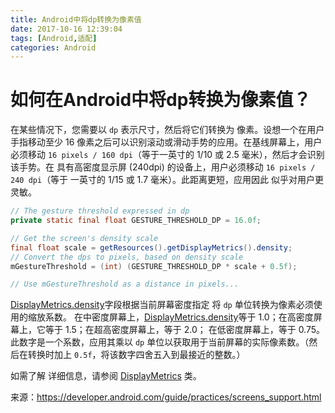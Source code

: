 ```yaml
---
title: Android中将dp转换为像素值
date: 2017-10-16 12:39:04
tags: [Android,适配]
categories: Android
---
```


# 如何在Android中将dp转换为像素值？

在某些情况下，您需要以 `dp` 表示尺寸，然后将它们转换为 像素。设想一个在用户 手指移动至少 16 像素之后可以识别滚动或滑动手势的应用。在基线屏幕上，用户必须移动 `16 pixels / 160 dpi`（等于一英寸的 1/10 或 2.5 毫米），然后才会识别该手势。在 具有高密度显示屏 (240dpi) 的设备上，用户必须移动 `16 pixels / 240 dpi`（等于 一英寸的 1/15 或 1.7 毫米）。此距离更短，应用因此 似乎对用户更灵敏。

```java
// The gesture threshold expressed in dp
private static final float GESTURE_THRESHOLD_DP = 16.0f;

// Get the screen's density scale
final float scale = getResources().getDisplayMetrics().density;
// Convert the dps to pixels, based on density scale
mGestureThreshold = (int) (GESTURE_THRESHOLD_DP * scale + 0.5f);

// Use mGestureThreshold as a distance in pixels...
```

[DisplayMetrics.density](https://developer.android.com/reference/android/util/DisplayMetrics.html#density)字段根据当前屏幕密度指定 将 `dp` 单位转换为像素必须使用的缩放系数。 在中密度屏幕上，[DisplayMetrics.density](https://developer.android.com/reference/android/util/DisplayMetrics.html#density)等于 1.0；在高密度屏幕上，它等于 1.5；在超高密度屏幕上，等于 2.0； 在低密度屏幕上，等于 0.75。此数字是一个系数，应用其乘以 `dp` 单位以获取用于当前屏幕的实际像素数。（然后在转换时加上 `0.5f`，将该数字四舍五入到最接近的整数。）

如需了解 详细信息，请参阅 [DisplayMetrics](https://developer.android.com/reference/android/util/DisplayMetrics.html) 类。



来源：https://developer.android.com/guide/practices/screens_support.html